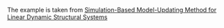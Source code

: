 The example is taken from [Simulation-Based Model-Updating Method for Linear Dynamic Structural Systems](https://doi.org/10.3390/app131810494)
